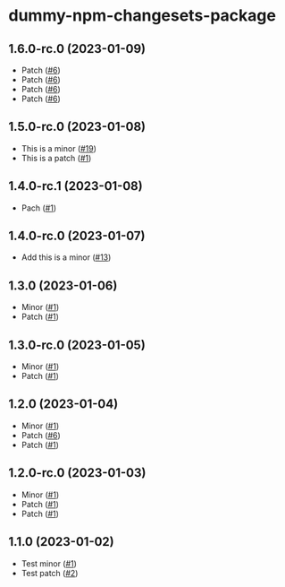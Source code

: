 # dummy-npm-changesets-package

## 1.6.0-rc.0 (2023-01-09)

- Patch ([#6](https://github.com/ernestognw/dummy-npm-changesets-package/pull/6))
- Patch ([#6](https://github.com/ernestognw/dummy-npm-changesets-package/pull/6))
- Patch ([#6](https://github.com/ernestognw/dummy-npm-changesets-package/pull/6))
- Patch ([#6](https://github.com/ernestognw/dummy-npm-changesets-package/pull/6))

## 1.5.0-rc.0 (2023-01-08)

- This is a minor ([#19](https://github.com/ernestognw/dummy-npm-changesets-package/pull/19))
- This is a patch ([#1](https://github.com/ernestognw/dummy-npm-changesets-package/pull/1))

## 1.4.0-rc.1 (2023-01-08)

- Pach ([#1](https://github.com/ernestognw/dummy-npm-changesets-package/pull/1))

## 1.4.0-rc.0 (2023-01-07)

- Add this is a minor ([#13](https://github.com/ernestognw/dummy-npm-changesets-package/pull/13))

## 1.3.0 (2023-01-06)

- Minor ([#1](https://github.com/ernestognw/dummy-npm-changesets-package/pull/1))
- Patch ([#1](https://github.com/ernestognw/dummy-npm-changesets-package/pull/1))

## 1.3.0-rc.0 (2023-01-05)

- Minor ([#1](https://github.com/ernestognw/dummy-npm-changesets-package/pull/1))
- Patch ([#1](https://github.com/ernestognw/dummy-npm-changesets-package/pull/1))

## 1.2.0 (2023-01-04)

- Minor ([#1](https://github.com/ernestognw/dummy-npm-changesets-package/pull/1))
- Patch ([#6](https://github.com/ernestognw/dummy-npm-changesets-package/pull/6))
- Patch ([#1](https://github.com/ernestognw/dummy-npm-changesets-package/pull/1))

## 1.2.0-rc.0 (2023-01-03)

- Minor ([#1](https://github.com/ernestognw/dummy-npm-changesets-package/pull/1))
- Patch ([#1](https://github.com/ernestognw/dummy-npm-changesets-package/pull/1))
- Patch ([#1](https://github.com/ernestognw/dummy-npm-changesets-package/pull/1))

## 1.1.0 (2023-01-02)

- Test minor ([#1](https://github.com/ernestognw/dummy-npm-changesets-package/pull/1))
- Test patch ([#2](https://github.com/ernestognw/dummy-npm-changesets-package/pull/2))
